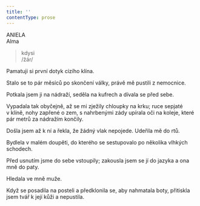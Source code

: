 ```yaml
---
title: ''
contentType: prose
---
```


ANIELA  
Alma

> kdysi  
> /žár/

Pamatuji si první dotyk cizího klína.

Stalo se to pár měsíců po skončení války, právě mě pustili z nemocnice.

Potkala jsem ji na nádraží, seděla na kufrech a dívala se před sebe.

Vypadala tak obyčejně, až se mi zježily chloupky na krku; ruce sepjaté v klíně, nohy zapřené o zem, s nahrbenými zády upírala oči na koleje, které pár metrů za nádražím končily.

Došla jsem až k ní a řekla, že žádný vlak nepojede. Udeřila mě do rtů.

Bydlela v malém doupěti, do kterého se sestupovalo po několika vlhkých schodech.

Před usnutím jsme do sebe vstoupily; zakousla jsem se jí do jazyka a ona mně do paty.

Hledala ve mně muže.

Když se posadila na posteli a předklonila se, aby nahmatala boty, přitiskla jsem tvář k její kůži a nepustila.
